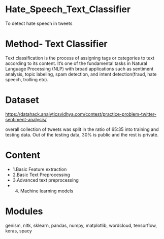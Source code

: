 # Hate_Speech_Text_Classifier
To detect hate speech in tweets

# Method- Text Classifier

Text classification is the process of assigning tags or categories to text according to its content. It’s one of the fundamental tasks in Natural Language Processing (NLP) with broad applications such as sentiment analysis, topic labeling, spam detection, and intent detection(fraud, hate speech, trolling etc).
# Dataset

https://datahack.analyticsvidhya.com/contest/practice-problem-twitter-sentiment-analysis/

overall collection of tweets was split in the ratio of 65:35 into training and testing data. Out of the testing data, 30% is public and the rest is private.

# Content

- 1.Basic Feature extraction
- 2.Basic Text Preprocessing
- 3.Advanced text preprocessing 
- 4. Machine learning models

# Modules

genism, nltk, sklearn, pandas, numpy, matplotlib, wordcloud, tensorflow, keras, spacy

